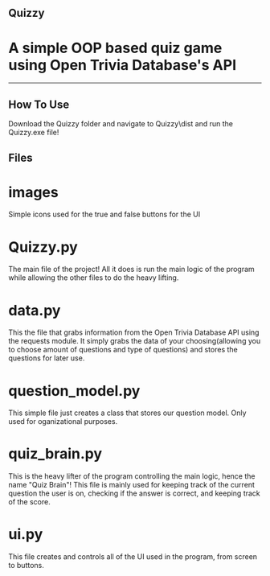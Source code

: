 ## Quizzy
# A simple OOP based quiz game using Open Trivia Database's API
________________________________________________________________________
## How To Use
Download the Quizzy folder and navigate to Quizzy\dist and run the Quizzy.exe file!

## Files

# images
Simple icons used for the true and false buttons for the UI

# Quizzy.py
The main file of the project! All it does is run the main logic of the program
while allowing the other files to do the heavy lifting.

# data.py
This the file that grabs information from the Open Trivia Database API using the requests module.
It simply grabs the data of your choosing(allowing you to choose amount of questions and type of questions)
and stores the questions for later use.

# question_model.py
This simple file just creates a class that stores our question model. Only used for oganizational purposes.

# quiz_brain.py
This is the heavy lifter of the program controlling the main logic, hence the name "Quiz Brain"!
This file is mainly used for keeping track of the current question the user is on, checking if the
answer is correct, and keeping track of the score.

# ui.py
This file creates and controls all of the UI used in the program, from screen to buttons.
